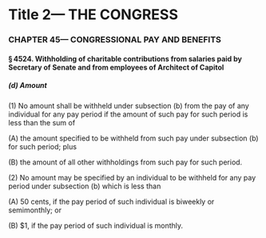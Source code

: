 
# Title 2— THE CONGRESS
### CHAPTER 45— CONGRESSIONAL PAY AND BENEFITS
#### § 4524. Withholding of charitable contributions from salaries paid by Secretary of Senate and from employees of Architect of Capitol
##### (d) Amount

(1) No amount shall be withheld under subsection (b) from the pay of any individual for any pay period if the amount of such pay for such period is less than the sum of

(A) the amount specified to be withheld from such pay under subsection (b) for such period; plus

(B) the amount of all other withholdings from such pay for such period.

(2) No amount may be specified by an individual to be withheld for any pay period under subsection (b) which is less than

(A) 50 cents, if the pay period of such individual is biweekly or semimonthly; or

(B) $1, if the pay period of such individual is monthly.
